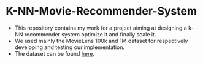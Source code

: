 # K-NN-Movie-Recommender-System

- This repository contains my work for a project aiming at designing a k-NN recommender system optimize it and finally scale it.
- We used mainly the MovieLens 100k and 1M dataset for respectively developing and testing our implementation.
- The dataset can be found [here](https://grouplens.org/datasets/movielens/).
